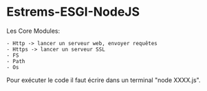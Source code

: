 # Estrems-ESGI-NodeJS

Les Core Modules:

    - Http -> lancer un serveur web, envoyer requêtes 
    - Https -> lancer un serveur SSL
    - FS
    - Path
    - Os

Pour exécuter le code il faut écrire dans un terminal "node XXXX.js".

